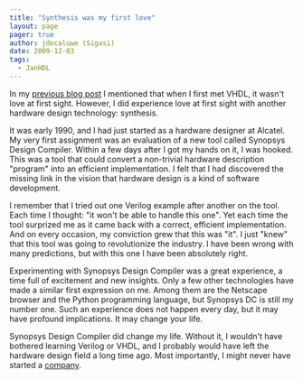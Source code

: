 ```yaml
---
title: "Synthesis was my first love"
layout: page 
pager: true
author: jdecaluwe (Sigasi)
date: 2009-12-03
tags: 
  - JanHDL
---
```

In my <a href="/blog/jan/20-year-old-relationship.html">previous blog post</a> I mentioned that when I first met VHDL, it wasn't love at first sight. However, I did experience love at first sight with another hardware design technology: synthesis.

It was early 1990, and I had just started as a hardware designer at Alcatel. My very first assignment was an evaluation of a new tool called Synopsys Design Compiler. Within a few days after I got my hands on it, I was hooked. This was a tool that could convert a non-trivial hardware description "program" into an efficient implementation. I felt that I had discovered the missing link in the vision that hardware design is a kind of software development.

I remember that I tried out one Verilog example after another on the tool. Each time I thought: "it won't be able to handle this one". Yet each time the tool surprized me as it came back with a correct, efficient implementation. And on every occasion, my conviction grew that this was "it". I just "knew" that this tool was going to revolutionize the industry. I have been wrong with many predictions, but with this one I have been absolutely right.

Experimenting with Synopsys Design Compiler was a great experience, a time full of excitement and new insights.  Only a few other technologies have made a similar first expression on me. Among them are the Netscape browser and the Python programming language,  but Synopsys DC is still my number one. Such an experience does not happen every day, but it may have profound implications. It may change your life.

Synopsys Design Compiler did change my life. Without it, I wouldn't have bothered learning Verilog or VHDL, and I probably would have left the hardware design field a long time ago. Most importantly, I might never have started a <a href="http://www.easics.com">company</a>.

